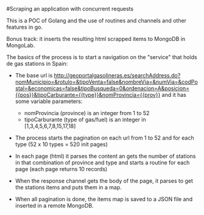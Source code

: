 #Scraping an application with concurrent requests

This is a POC of Golang and the use of routines and channels and other features in go. 

Bonus track: it inserts the resulting html scrapped items to MongoDB in MongoLab.

The basics of the process is to start a navigation on the "service" that holds de gas stations in Spain:

- The base url is http://geoportalgasolineras.es/searchAddress.do?nomMunicipio=&rotulo=&tipoVenta=false&nombreVia=&numVia=&codPostal=&economicas=false&tipoBusqueda=0&ordenacion=A&posicion={{pos}}&tipoCarburante={{type}}&nomProvincia={{prov}} and it has some variable parameters:

	* nomProvincia (province) is an integer from 1 to 52
	* tipoCarburante (type of gas/fuel) is an integer in [1,3,4,5,6,7,8,15,17,18]

- The process starts the pagination on each url from 1 to 52 and for each type (52 x 10 types = 520 init pages)

- In each page (html) it parses the content an gets the number of stations in that combination of province and type and starts a routine for each page (each page returns 10 records)

- When the response channel gets the body of the page, it parses to get the stations items and puts them in a map.

- When all pagination is done, the items map is saved to a JSON file and inserted in a remote MongoDB.
